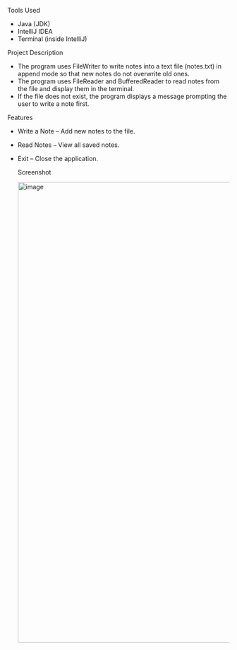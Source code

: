 Tools Used
* Java (JDK)
* IntelliJ IDEA
* Terminal (inside IntelliJ)

Project Description
* The program uses FileWriter to write notes into a text file (notes.txt) in append mode so that new notes do not overwrite old ones.
* The program uses FileReader and BufferedReader to read notes from the file and display them in the terminal.
* If the file does not exist, the program displays a message prompting the user to write a note first.

Features
* Write a Note – Add new notes to the file.
* Read Notes – View all saved notes.
* Exit – Close the application.

  Screenshot

  <img width="999" height="1043" alt="image" src="https://github.com/user-attachments/assets/1fd332b9-1b4b-421c-9658-a4875048be9f" />
